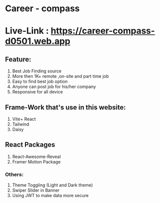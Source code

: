 # Career - compass

# Live-Link : https://career-compass-d0501.web.app

## Feature:
1. Best Job Finding source
2. More then 1K+ remote ,on-site and part time job
3. Easy to find best job option
4. Anyone can post job for his/her company
5. Responsive for all device
 

 ## Frame-Work that's use in this website:
1. Vite+ React
2. Tailwind
3. Daisy


## React Packages

1. React-Awesome-Reveal
2. Framer Motion Package


### Others:
1. Theme Toggling (Light and Dark theme)
2. Swiper Slider in Banner 
3. Using JWT to make data more secure